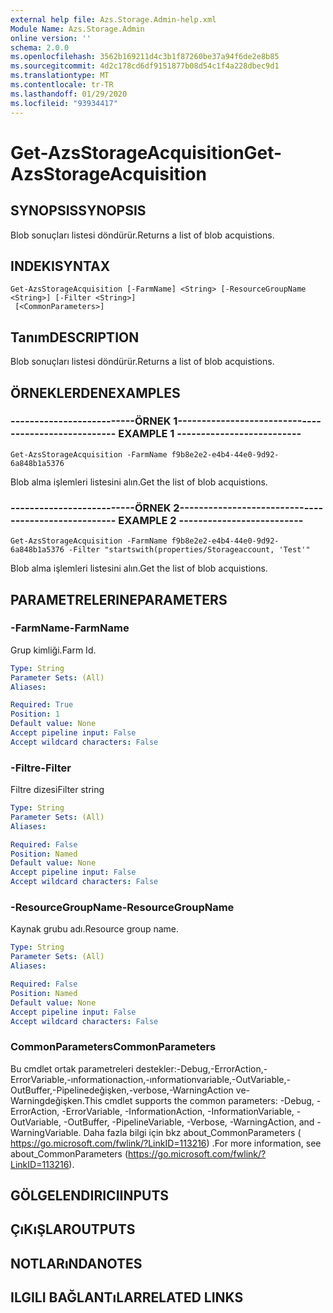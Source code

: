 ```yaml
---
external help file: Azs.Storage.Admin-help.xml
Module Name: Azs.Storage.Admin
online version: ''
schema: 2.0.0
ms.openlocfilehash: 3562b169211d4c3b1f87260be37a94f6de2e8b85
ms.sourcegitcommit: 4d2c178cd6df9151877b08d54c1f4a228dbec9d1
ms.translationtype: MT
ms.contentlocale: tr-TR
ms.lasthandoff: 01/29/2020
ms.locfileid: "93934417"
---
```

# <span data-ttu-id="68242-101">Get-AzsStorageAcquisition</span><span class="sxs-lookup"><span data-stu-id="68242-101">Get-AzsStorageAcquisition</span></span>

## <span data-ttu-id="68242-102">SYNOPSIS</span><span class="sxs-lookup"><span data-stu-id="68242-102">SYNOPSIS</span></span>
<span data-ttu-id="68242-103">Blob sonuçları listesi döndürür.</span><span class="sxs-lookup"><span data-stu-id="68242-103">Returns a list of blob acquistions.</span></span>

## <span data-ttu-id="68242-104">INDEKI</span><span class="sxs-lookup"><span data-stu-id="68242-104">SYNTAX</span></span>

```
Get-AzsStorageAcquisition [-FarmName] <String> [-ResourceGroupName <String>] [-Filter <String>]
 [<CommonParameters>]
```

## <span data-ttu-id="68242-105">Tanım</span><span class="sxs-lookup"><span data-stu-id="68242-105">DESCRIPTION</span></span>
<span data-ttu-id="68242-106">Blob sonuçları listesi döndürür.</span><span class="sxs-lookup"><span data-stu-id="68242-106">Returns a list of blob acquistions.</span></span>

## <span data-ttu-id="68242-107">ÖRNEKLERDEN</span><span class="sxs-lookup"><span data-stu-id="68242-107">EXAMPLES</span></span>

### <span data-ttu-id="68242-108">--------------------------ÖRNEK 1--------------------------</span><span class="sxs-lookup"><span data-stu-id="68242-108">-------------------------- EXAMPLE 1 --------------------------</span></span>
```
Get-AzsStorageAcquisition -FarmName f9b8e2e2-e4b4-44e0-9d92-6a848b1a5376
```

<span data-ttu-id="68242-109">Blob alma işlemleri listesini alın.</span><span class="sxs-lookup"><span data-stu-id="68242-109">Get the list of blob acquistions.</span></span>

### <span data-ttu-id="68242-110">--------------------------ÖRNEK 2--------------------------</span><span class="sxs-lookup"><span data-stu-id="68242-110">-------------------------- EXAMPLE 2 --------------------------</span></span>
```
Get-AzsStorageAcquisition -FarmName f9b8e2e2-e4b4-44e0-9d92-6a848b1a5376 -Filter "startswith(properties/Storageaccount, 'Test'"
```

<span data-ttu-id="68242-111">Blob alma işlemleri listesini alın.</span><span class="sxs-lookup"><span data-stu-id="68242-111">Get the list of blob acquistions.</span></span>

## <span data-ttu-id="68242-112">PARAMETRELERINE</span><span class="sxs-lookup"><span data-stu-id="68242-112">PARAMETERS</span></span>

### <span data-ttu-id="68242-113">-FarmName</span><span class="sxs-lookup"><span data-stu-id="68242-113">-FarmName</span></span>
<span data-ttu-id="68242-114">Grup kimliği.</span><span class="sxs-lookup"><span data-stu-id="68242-114">Farm Id.</span></span>

```yaml
Type: String
Parameter Sets: (All)
Aliases: 

Required: True
Position: 1
Default value: None
Accept pipeline input: False
Accept wildcard characters: False
```

### <span data-ttu-id="68242-115">-Filtre</span><span class="sxs-lookup"><span data-stu-id="68242-115">-Filter</span></span>
<span data-ttu-id="68242-116">Filtre dizesi</span><span class="sxs-lookup"><span data-stu-id="68242-116">Filter string</span></span>

```yaml
Type: String
Parameter Sets: (All)
Aliases: 

Required: False
Position: Named
Default value: None
Accept pipeline input: False
Accept wildcard characters: False
```

### <span data-ttu-id="68242-117">-ResourceGroupName</span><span class="sxs-lookup"><span data-stu-id="68242-117">-ResourceGroupName</span></span>
<span data-ttu-id="68242-118">Kaynak grubu adı.</span><span class="sxs-lookup"><span data-stu-id="68242-118">Resource group name.</span></span>

```yaml
Type: String
Parameter Sets: (All)
Aliases: 

Required: False
Position: Named
Default value: None
Accept pipeline input: False
Accept wildcard characters: False
```

### <span data-ttu-id="68242-119">CommonParameters</span><span class="sxs-lookup"><span data-stu-id="68242-119">CommonParameters</span></span>
<span data-ttu-id="68242-120">Bu cmdlet ortak parametreleri destekler:-Debug,-ErrorAction,-ErrorVariable,-ınformationaction,-ınformationvariable,-OutVariable,-OutBuffer,-Pipelinedeğişken,-verbose,-WarningAction ve-Warningdeğişken.</span><span class="sxs-lookup"><span data-stu-id="68242-120">This cmdlet supports the common parameters: -Debug, -ErrorAction, -ErrorVariable, -InformationAction, -InformationVariable, -OutVariable, -OutBuffer, -PipelineVariable, -Verbose, -WarningAction, and -WarningVariable.</span></span> <span data-ttu-id="68242-121">Daha fazla bilgi için bkz about_CommonParameters ( https://go.microsoft.com/fwlink/?LinkID=113216) .</span><span class="sxs-lookup"><span data-stu-id="68242-121">For more information, see about_CommonParameters (https://go.microsoft.com/fwlink/?LinkID=113216).</span></span>

## <span data-ttu-id="68242-122">GÖLGELENDIRICI</span><span class="sxs-lookup"><span data-stu-id="68242-122">INPUTS</span></span>

## <span data-ttu-id="68242-123">ÇıKıŞLAR</span><span class="sxs-lookup"><span data-stu-id="68242-123">OUTPUTS</span></span>

## <span data-ttu-id="68242-124">NOTLARıNDA</span><span class="sxs-lookup"><span data-stu-id="68242-124">NOTES</span></span>

## <span data-ttu-id="68242-125">ILGILI BAĞLANTıLAR</span><span class="sxs-lookup"><span data-stu-id="68242-125">RELATED LINKS</span></span>

